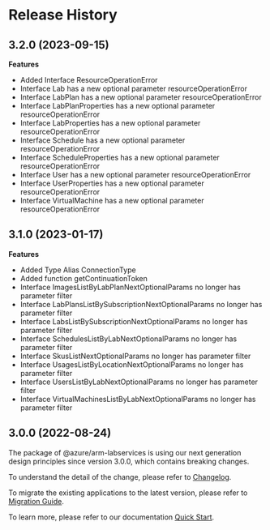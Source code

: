 # Release History
    
## 3.2.0 (2023-09-15)
    
**Features**

  - Added Interface ResourceOperationError
  - Interface Lab has a new optional parameter resourceOperationError
  - Interface LabPlan has a new optional parameter resourceOperationError
  - Interface LabPlanProperties has a new optional parameter resourceOperationError
  - Interface LabProperties has a new optional parameter resourceOperationError
  - Interface Schedule has a new optional parameter resourceOperationError
  - Interface ScheduleProperties has a new optional parameter resourceOperationError
  - Interface User has a new optional parameter resourceOperationError
  - Interface UserProperties has a new optional parameter resourceOperationError
  - Interface VirtualMachine has a new optional parameter resourceOperationError
    
    
## 3.1.0 (2023-01-17)
    
**Features**

  - Added Type Alias ConnectionType
  - Added function getContinuationToken
  - Interface ImagesListByLabPlanNextOptionalParams no longer has parameter filter
  - Interface LabPlansListBySubscriptionNextOptionalParams no longer has parameter filter
  - Interface LabsListBySubscriptionNextOptionalParams no longer has parameter filter
  - Interface SchedulesListByLabNextOptionalParams no longer has parameter filter
  - Interface SkusListNextOptionalParams no longer has parameter filter
  - Interface UsagesListByLocationNextOptionalParams no longer has parameter filter
  - Interface UsersListByLabNextOptionalParams no longer has parameter filter
  - Interface VirtualMachinesListByLabNextOptionalParams no longer has parameter filter
    
    
## 3.0.0 (2022-08-24)

The package of @azure/arm-labservices is using our next generation design principles since version 3.0.0, which contains breaking changes.

To understand the detail of the change, please refer to [Changelog](https://aka.ms/js-track2-changelog).

To migrate the existing applications to the latest version, please refer to [Migration Guide](https://aka.ms/js-track2-migration-guide).

To learn more, please refer to our documentation [Quick Start](https://aka.ms/js-track2-quickstart).
